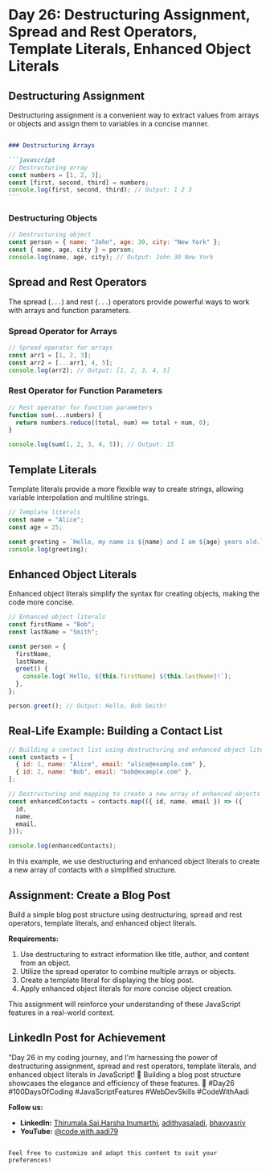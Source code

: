 

# Day 26: Destructuring Assignment, Spread and Rest Operators, Template Literals, Enhanced Object Literals

## Destructuring Assignment

Destructuring assignment is a convenient way to extract values from arrays or objects and assign them to variables in a concise manner.

````markdown

### Destructuring Arrays

```javascript
// Destructuring array
const numbers = [1, 2, 3];
const [first, second, third] = numbers;
console.log(first, second, third); // Output: 1 2 3
```
````

### Destructuring Objects

```javascript
// Destructuring object
const person = { name: "John", age: 30, city: "New York" };
const { name, age, city } = person;
console.log(name, age, city); // Output: John 30 New York
```

## Spread and Rest Operators

The spread (`...`) and rest (`...`) operators provide powerful ways to work with arrays and function parameters.

### Spread Operator for Arrays

```javascript
// Spread operator for arrays
const arr1 = [1, 2, 3];
const arr2 = [...arr1, 4, 5];
console.log(arr2); // Output: [1, 2, 3, 4, 5]
```

### Rest Operator for Function Parameters

```javascript
// Rest operator for function parameters
function sum(...numbers) {
  return numbers.reduce((total, num) => total + num, 0);
}

console.log(sum(1, 2, 3, 4, 5)); // Output: 15
```

## Template Literals

Template literals provide a more flexible way to create strings, allowing variable interpolation and multiline strings.

```javascript
// Template literals
const name = "Alice";
const age = 25;

const greeting = `Hello, my name is ${name} and I am ${age} years old.`;
console.log(greeting);
```

## Enhanced Object Literals

Enhanced object literals simplify the syntax for creating objects, making the code more concise.

```javascript
// Enhanced object literals
const firstName = "Bob";
const lastName = "Smith";

const person = {
  firstName,
  lastName,
  greet() {
    console.log(`Hello, ${this.firstName} ${this.lastName}!`);
  },
};

person.greet(); // Output: Hello, Bob Smith!
```

## Real-Life Example: Building a Contact List

```javascript
// Building a contact list using destructuring and enhanced object literals
const contacts = [
  { id: 1, name: "Alice", email: "alice@example.com" },
  { id: 2, name: "Bob", email: "bob@example.com" },
];

// Destructuring and mapping to create a new array of enhanced objects
const enhancedContacts = contacts.map(({ id, name, email }) => ({
  id,
  name,
  email,
}));

console.log(enhancedContacts);
```

In this example, we use destructuring and enhanced object literals to create a new array of contacts with a simplified structure.

## Assignment: Create a Blog Post

Build a simple blog post structure using destructuring, spread and rest operators, template literals, and enhanced object literals.

**Requirements:**

1. Use destructuring to extract information like title, author, and content from an object.
2. Utilize the spread operator to combine multiple arrays or objects.
3. Create a template literal for displaying the blog post.
4. Apply enhanced object literals for more concise object creation.

This assignment will reinforce your understanding of these JavaScript features in a real-world context.

## LinkedIn Post for Achievement

"Day 26 in my coding journey, and I'm harnessing the power of destructuring assignment, spread and rest operators, template literals, and enhanced object literals in JavaScript! 💪 Building a blog post structure showcases the elegance and efficiency of these features. 🚀 #Day26 #100DaysOfCoding #JavaScriptFeatures #WebDevSkills #CodeWithAadi

**Follow us:**

- **LinkedIn:** [Thirumala.Sai.Harsha Inumarthi](https://www.linkedin.com/in/saiharsha3377/), [adithyasaladi](https://www.linkedin.com/in/adithyasaladi/), [bhavyasriy](https://www.linkedin.com/in/bhavyasriy/)
- **YouTube:** [@code.with.aadi79](https://www.youtube.com/@Code.with.aadi79)

```

Feel free to customize and adapt this content to suit your preferences!
```
